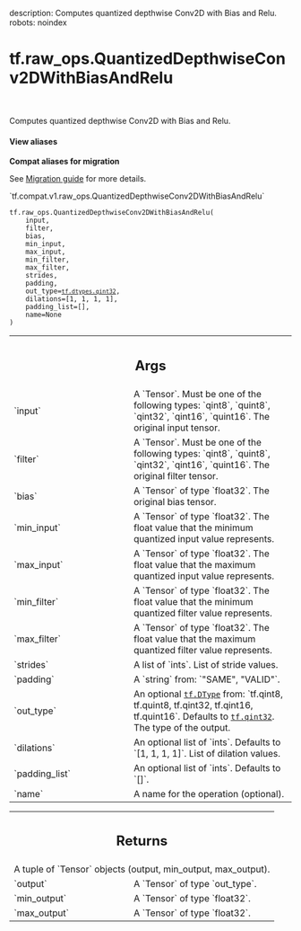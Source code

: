 description: Computes quantized depthwise Conv2D with Bias and Relu.
robots: noindex

# tf.raw_ops.QuantizedDepthwiseConv2DWithBiasAndRelu

<!-- Insert buttons and diff -->

<table class="tfo-notebook-buttons tfo-api nocontent" align="left">

</table>



Computes quantized depthwise Conv2D with Bias and Relu.


<section class="expandable">
  <h4 class="showalways">View aliases</h4>
  <p>
<b>Compat aliases for migration</b>
<p>See
<a href="https://www.tensorflow.org/guide/migrate">Migration guide</a> for
more details.</p>
<p>`tf.compat.v1.raw_ops.QuantizedDepthwiseConv2DWithBiasAndRelu`</p>
</p>
</section>

<pre class="devsite-click-to-copy prettyprint lang-py tfo-signature-link">
<code>tf.raw_ops.QuantizedDepthwiseConv2DWithBiasAndRelu(
    input,
    filter,
    bias,
    min_input,
    max_input,
    min_filter,
    max_filter,
    strides,
    padding,
    out_type=<a href="../../tf/dtypes.md#qint32"><code>tf.dtypes.qint32</code></a>,
    dilations=[1, 1, 1, 1],
    padding_list=[],
    name=None
)
</code></pre>



<!-- Placeholder for "Used in" -->


<!-- Tabular view -->
 <table class="responsive fixed orange">
<colgroup><col width="214px"><col></colgroup>
<tr><th colspan="2"><h2 class="add-link">Args</h2></th></tr>

<tr>
<td>
`input`<a id="input"></a>
</td>
<td>
A `Tensor`. Must be one of the following types: `qint8`, `quint8`, `qint32`, `qint16`, `quint16`.
The original input tensor.
</td>
</tr><tr>
<td>
`filter`<a id="filter"></a>
</td>
<td>
A `Tensor`. Must be one of the following types: `qint8`, `quint8`, `qint32`, `qint16`, `quint16`.
The original filter tensor.
</td>
</tr><tr>
<td>
`bias`<a id="bias"></a>
</td>
<td>
A `Tensor` of type `float32`. The original bias tensor.
</td>
</tr><tr>
<td>
`min_input`<a id="min_input"></a>
</td>
<td>
A `Tensor` of type `float32`.
The float value that the minimum quantized input value represents.
</td>
</tr><tr>
<td>
`max_input`<a id="max_input"></a>
</td>
<td>
A `Tensor` of type `float32`.
The float value that the maximum quantized input value represents.
</td>
</tr><tr>
<td>
`min_filter`<a id="min_filter"></a>
</td>
<td>
A `Tensor` of type `float32`.
The float value that the minimum quantized filter value represents.
</td>
</tr><tr>
<td>
`max_filter`<a id="max_filter"></a>
</td>
<td>
A `Tensor` of type `float32`.
The float value that the maximum quantized filter value represents.
</td>
</tr><tr>
<td>
`strides`<a id="strides"></a>
</td>
<td>
A list of `ints`. List of stride values.
</td>
</tr><tr>
<td>
`padding`<a id="padding"></a>
</td>
<td>
A `string` from: `"SAME", "VALID"`.
</td>
</tr><tr>
<td>
`out_type`<a id="out_type"></a>
</td>
<td>
An optional <a href="../../tf/dtypes/DType.md"><code>tf.DType</code></a> from: `tf.qint8, tf.quint8, tf.qint32, tf.qint16, tf.quint16`. Defaults to <a href="../../tf.md#qint32"><code>tf.qint32</code></a>.
The type of the output.
</td>
</tr><tr>
<td>
`dilations`<a id="dilations"></a>
</td>
<td>
An optional list of `ints`. Defaults to `[1, 1, 1, 1]`.
List of dilation values.
</td>
</tr><tr>
<td>
`padding_list`<a id="padding_list"></a>
</td>
<td>
An optional list of `ints`. Defaults to `[]`.
</td>
</tr><tr>
<td>
`name`<a id="name"></a>
</td>
<td>
A name for the operation (optional).
</td>
</tr>
</table>



<!-- Tabular view -->
 <table class="responsive fixed orange">
<colgroup><col width="214px"><col></colgroup>
<tr><th colspan="2"><h2 class="add-link">Returns</h2></th></tr>
<tr class="alt">
<td colspan="2">
A tuple of `Tensor` objects (output, min_output, max_output).
</td>
</tr>
<tr>
<td>
`output`<a id="output"></a>
</td>
<td>
A `Tensor` of type `out_type`.
</td>
</tr><tr>
<td>
`min_output`<a id="min_output"></a>
</td>
<td>
A `Tensor` of type `float32`.
</td>
</tr><tr>
<td>
`max_output`<a id="max_output"></a>
</td>
<td>
A `Tensor` of type `float32`.
</td>
</tr>
</table>

